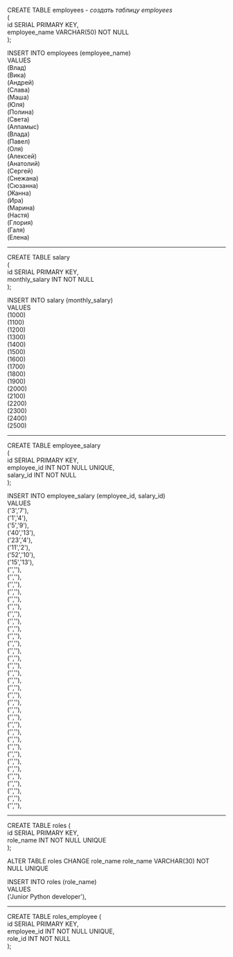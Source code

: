 CREATE TABLE employees  - *создать таблицу employees*  
(  
id SERIAL PRIMARY KEY,   
employee_name VARCHAR(50) NOT NULL  
);   

INSERT INTO employees (employee_name)  
VALUES  
(Влад)  
(Вика)  
(Андрей)  
(Слава)  
(Маша)  
(Юля)  
(Полина)  
(Света)  
(Алпамыс)  
(Влада)  
(Павел)  
(Оля)  
(Алексей)  
(Анатолий)  
(Сергей)  
(Снежана)  
(Сюзанна)  
(Жанна)  
(Ира)  
(Марина)  
(Настя)  
(Глория)  
(Галя)  
(Елена)  

_______________________________________________________
CREATE TABLE salary      
(      
id SERIAL PRIMARY KEY,         
monthly_salary INT NOT NULL        
);         

INSERT INTO salary (monthly_salary)  
VALUES  
(1000)  
(1100)  
(1200)  
(1300)  
(1400)  
(1500)  
(1600)  
(1700)  
(1800)  
(1900)  
(2000)  
(2100)  
(2200)  
(2300)  
(2400)  
(2500)  
____

CREATE TABLE employee_salary   
(  
id SERIAL PRIMARY KEY,  
employee_id INT NOT NULL UNIQUE,  
salary_id INT NOT NULL  
);  

INSERT INTO employee_salary (employee_id, salary_id)   
VALUES  
('3','7'),  
('1','4'),  
('5','9'),  
('40','13'),  
('23','4'),  
('11','2'),  
('52','10'),  
('15','13'),  
('',''),  
('',''),  
('',''),  
('',''),  
('',''),  
('',''),  
('',''),  
('',''),  
('',''),  
('',''),  
('',''),  
('',''),  
('',''),  
('',''),  
('',''),  
('',''),  
('',''),  
('',''),  
('',''),  
('',''),  
('',''),  
('',''),  
('',''),  
('',''),    
('',''),    
('',''),  
('',''),  
('',''),  
('',''),  
('',''),  
('',''),  
('',''),  
('',''),  

________

CREATE TABLE roles (  
id SERIAL PRIMARY KEY,  
role_name INT NOT NULL UNIQUE  
);  

ALTER TABLE roles CHANGE role_name role_name VARCHAR(30) NOT NULL UNIQUE  

INSERT INTO roles (role_name)  
VALUES  
('Junior Python developer'),

_____

CREATE TABLE roles_employee (  
id SERIAL PRIMARY KEY,  
employee_id INT NOT NULL UNIQUE,  
role_id INT NOT NULL  
);  
